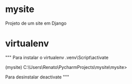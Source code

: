 # mysite
Projeto de um site em Django

# virtualenv
""" Para  instalar o virtualenv
.venv\Script\activate

\(mysite) C:\Users\Renato\PycharmProjects\mysite\mysite>

Para desinstalar
deactivate
"""